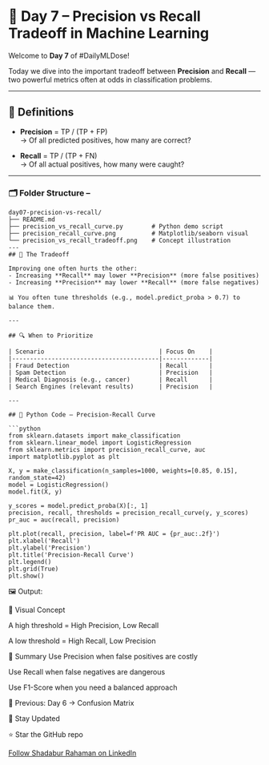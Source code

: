 # 🎯 Day 7 – Precision vs Recall Tradeoff in Machine Learning

Welcome to **Day 7** of #DailyMLDose!

Today we dive into the important tradeoff between **Precision** and **Recall** — two powerful metrics often at odds in classification problems.

---

## 📌 Definitions

- **Precision** = TP / (TP + FP)  
  → Of all predicted positives, how many are correct?

- **Recall** = TP / (TP + FN)  
  → Of all actual positives, how many were caught?

---
### 🗂️ Folder Structure – 
```
day07-precision-vs-recall/
├── README.md
├── precision_vs_recall_curve.py        # Python demo script
├── precision_recall_curve.png          # Matplotlib/seaborn visual
└── precision_vs_recall_tradeoff.png    # Concept illustration
---
## 🎯 The Tradeoff

Improving one often hurts the other:
- Increasing **Recall** may lower **Precision** (more false positives)
- Increasing **Precision** may lower **Recall** (more false negatives)

📊 You often tune thresholds (e.g., model.predict_proba > 0.7) to balance them.

---

## 🔍 When to Prioritize

| Scenario                                | Focus On    |
|-----------------------------------------|-------------|
| Fraud Detection                         | Recall      |
| Spam Detection                          | Precision   |
| Medical Diagnosis (e.g., cancer)        | Recall      |
| Search Engines (relevant results)       | Precision   |

---

## 🧪 Python Code – Precision-Recall Curve

```python
from sklearn.datasets import make_classification
from sklearn.linear_model import LogisticRegression
from sklearn.metrics import precision_recall_curve, auc
import matplotlib.pyplot as plt

X, y = make_classification(n_samples=1000, weights=[0.85, 0.15], random_state=42)
model = LogisticRegression()
model.fit(X, y)

y_scores = model.predict_proba(X)[:, 1]
precision, recall, thresholds = precision_recall_curve(y, y_scores)
pr_auc = auc(recall, precision)

plt.plot(recall, precision, label=f'PR AUC = {pr_auc:.2f}')
plt.xlabel('Recall')
plt.ylabel('Precision')
plt.title('Precision-Recall Curve')
plt.legend()
plt.grid(True)
plt.show()
```
🖼️ Output:

📎 Visual Concept

A high threshold = High Precision, Low Recall

A low threshold = High Recall, Low Precision

🧠 Summary
Use Precision when false positives are costly

Use Recall when false negatives are dangerous

Use F1-Score when you need a balanced approach

🔁 Previous:
Day 6 → Confusion Matrix

🔔 Stay Updated

⭐ Star the GitHub repo

 [Follow Shadabur Rahaman on LinkedIn](https://www.linkedin.com/in/shadabur-rahaman-1b5703249/)  
